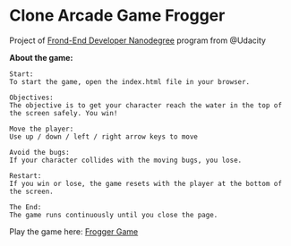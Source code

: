 # Clone Arcade Game Frogger

Project of [Frond-End Developer Nanodegree](https://br.udacity.com/course/front-end-web-developer-nanodegree--nd001-br-advanced) program from @Udacity

**About the game:**
```
Start:
To start the game, open the index.html file in your browser.

Objectives:
The objective is to get your character reach the water in the top of the screen safely. You win!

Move the player:
Use up / down / left / right arrow keys to move

Avoid the bugs:
If your character collides with the moving bugs, you lose.

Restart:
If you win or lose, the game resets with the player at the bottom of the screen.

The End:
The game runs continuously until you close the page.
```
Play the game here:
[Frogger Game](https://mrodrigochaves.github.io/frontend-nanodegree-arcade-game-frogger/)

